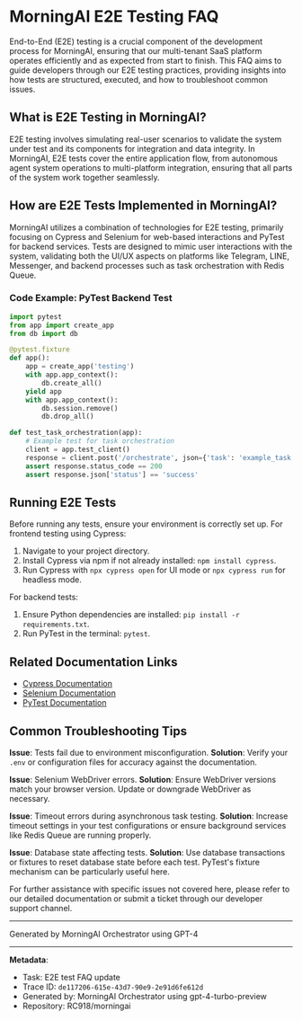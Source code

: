 # MorningAI E2E Testing FAQ

End-to-End (E2E) testing is a crucial component of the development process for MorningAI, ensuring that our multi-tenant SaaS platform operates efficiently and as expected from start to finish. This FAQ aims to guide developers through our E2E testing practices, providing insights into how tests are structured, executed, and how to troubleshoot common issues.

## What is E2E Testing in MorningAI?

E2E testing involves simulating real-user scenarios to validate the system under test and its components for integration and data integrity. In MorningAI, E2E tests cover the entire application flow, from autonomous agent system operations to multi-platform integration, ensuring that all parts of the system work together seamlessly.

## How are E2E Tests Implemented in MorningAI?

MorningAI utilizes a combination of technologies for E2E testing, primarily focusing on Cypress and Selenium for web-based interactions and PyTest for backend services. Tests are designed to mimic user interactions with the system, validating both the UI/UX aspects on platforms like Telegram, LINE, Messenger, and backend processes such as task orchestration with Redis Queue.

### Code Example: PyTest Backend Test

```python
import pytest
from app import create_app
from db import db

@pytest.fixture
def app():
    app = create_app('testing')
    with app.app_context():
        db.create_all()
    yield app
    with app.app_context():
        db.session.remove()
        db.drop_all()

def test_task_orchestration(app):
    # Example test for task orchestration
    client = app.test_client()
    response = client.post('/orchestrate', json={'task': 'example_task'})
    assert response.status_code == 200
    assert response.json['status'] == 'success'
```

## Running E2E Tests

Before running any tests, ensure your environment is correctly set up. For frontend testing using Cypress:

1. Navigate to your project directory.
2. Install Cypress via npm if not already installed: `npm install cypress`.
3. Run Cypress with `npx cypress open` for UI mode or `npx cypress run` for headless mode.

For backend tests:

1. Ensure Python dependencies are installed: `pip install -r requirements.txt`.
2. Run PyTest in the terminal: `pytest`.

## Related Documentation Links

- [Cypress Documentation](https://www.cypress.io/docs)
- [Selenium Documentation](https://www.selenium.dev/documentation/)
- [PyTest Documentation](https://docs.pytest.org/en/stable/)

## Common Troubleshooting Tips

**Issue**: Tests fail due to environment misconfiguration.
**Solution**: Verify your `.env` or configuration files for accuracy against the documentation.

**Issue**: Selenium WebDriver errors.
**Solution**: Ensure WebDriver versions match your browser version. Update or downgrade WebDriver as necessary.

**Issue**: Timeout errors during asynchronous task testing.
**Solution**: Increase timeout settings in your test configurations or ensure background services like Redis Queue are running properly.

**Issue**: Database state affecting tests.
**Solution**: Use database transactions or fixtures to reset database state before each test. PyTest's fixture mechanism can be particularly useful here.

For further assistance with specific issues not covered here, please refer to our detailed documentation or submit a ticket through our developer support channel.

---
Generated by MorningAI Orchestrator using GPT-4

---

**Metadata**:
- Task: E2E test FAQ update
- Trace ID: `de117206-615e-43d7-90e9-2e91d6fe612d`
- Generated by: MorningAI Orchestrator using gpt-4-turbo-preview
- Repository: RC918/morningai
